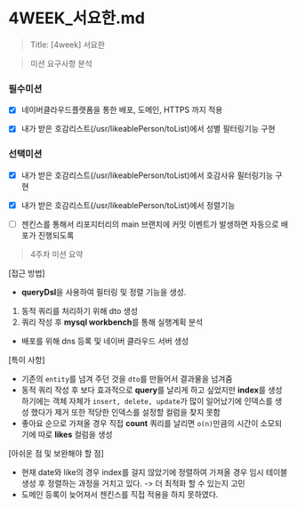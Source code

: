 # 4WEEK_서요한.md

> Title: [4week] 서요한

>미션 요구사항 분석

### 필수미션

 - [x] 네이버클라우드플랫폼을 통한 배포, 도메인, HTTPS 까지 적용

 - [x] 내가 받은 호감리스트(/usr/likeablePerson/toList)에서 성별 필터링기능 구현

### 선택미션

- [x] 내가 받은 호감리스트(/usr/likeablePerson/toList)에서 호감사유 필터링기능 구현

- [x] 내가 받은 호감리스트(/usr/likeablePerson/toList)에서 정렬기능

- [ ] 젠킨스를 통해서 리포지터리의 main 브랜치에 커밋 이벤트가 발생하면 자동으로 배포가 진행되도록


> 4주차 미션 요약

[접근 방법]

- **queryDsl**을 사용하여 필터링 및 정렬 기능을 생성.

1. 동적 쿼리를 처리하기 위해 dto 생성 
2. 쿼리 작성 후 **mysql workbench**를 통해 실행계획 분석 
    
- 배포를 위해 dns 등록 및 네이버 클라우드 서버 생성


[특이 사항]

- 기존의 `entity`를 넘겨 주던 것을 `dto`를 만들어서 결과물을 넘겨줌 
- 동적 쿼리 작성 후 보다 효과적으로 **query**를 날리게 하고 싶었지만 **index**를 
생성하기에는 객체 자체가 `insert, delete, update`가 많이 일어났기에 인덱스를 생성
했다가 제거 또한 적당한 인덱스를 설정할 컬럼을 찾지 못함
- 좋아요 순으로 가져올 경우 직접 **count** 쿼리를 날리면 `o(n)`만큼의 시간이 소모되기에
따로 **likes** 컬럼을 생성

[아쉬운 점 및 보완해야 할 점]
- 현재 date와 like의 경우 index를 걸지 않았기에 정렬하여 가져올 경우 임시 테이블 생성 후 
정렬하는 과정을 거치고 있다. -> 더 최적화 할 수 있는지 고민
- 도메인 등록이 늦어져서 젠킨스를 직접 적용을 하지 못하였다.
